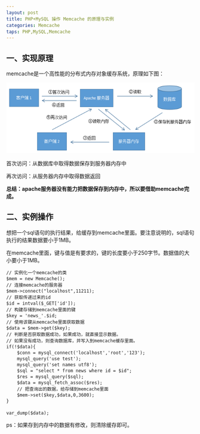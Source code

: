 ```yaml
---
layout: post
title: PHP+MySQL 操作 Memcache 的原理与实例
categories: Memcache
taps: PHP,MySQL,Memcache
---
```


## 一、实现原理

memcache是一个高性能的分布式内存对象缓存系统，原理如下图：

![01.png](/static/images/2016/08/16/01.png)

首次访问：从数据库中取得数据保存到服务器内存中

再次访问：从服务器内存中取得数据返回

**总结：apache服务器没有能力把数据保存到内存中，所以要借助memcache完成。**

## 二、实例操作

想把一个sql语句的执行结果，给缓存到memcache里面。要注意说明的，sql语句执行的结果数据要小于1MB。

在memcache里面，键与值是有要求的，键的长度要小于250字节。数据值的大小要小于1MB。

```
// 实例化一个memcache的类
$mem = new Memcache();
// 连接memcache的服务器
$mem->connect("localhost",11211);
// 获取传递过来的id
$id = intval($_GET['id']);
// 构建存储到memcache里面的键
$key = 'news_'.$id;
// 使用该键从memcache里面获取数据
$data = $mem->get($key);
// 判断是否获取数据成功，如果成功，就直接显示数据。
// 如果没有成功，则查询数据库，并写入到memcache缓存里面。
if(!$data){
    $conn = mysql_connect('localhost','root','123');
    mysql_query('use test');
    mysql_query('set names utf8');
    $sql = "select * from news where id = $id";
    $res = mysql_query($sql);
    $data = mysql_fetch_assoc($res);
    // 把查询出的数据，给存储到memcache里面
    $mem->set($key,$data,0,3600);
}

var_dump($data);
```

ps：如果存到内存中的数据有修改，则清除缓存即可。